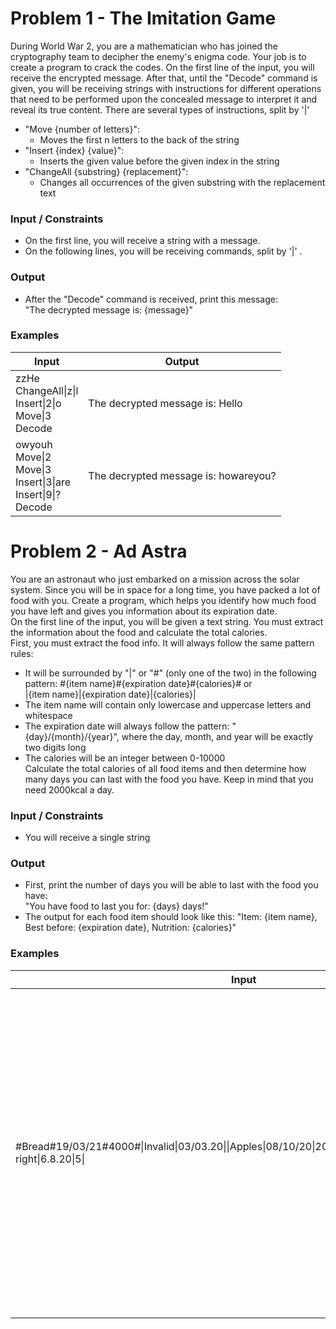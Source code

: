 # Problem 1 - The Imitation Game

During World War 2, you are a mathematician who has joined the cryptography team to decipher the enemy's enigma code. Your job is to create a program to crack the codes. 
On the first line of the input, you will receive the encrypted message. After that, until the "Decode" command is given, you will be receiving strings with instructions for different operations that need to be performed upon the concealed message to interpret it and reveal its true content. There are several types of instructions, split by '|'
*	"Move {number of letters}":
    *	Moves the first n letters to the back of the string
*	"Insert {index} {value}":
    *	Inserts the given value before the given index in the string
*	"ChangeAll {substring} {replacement}":
    *	Changes all occurrences of the given substring with the replacement text
### Input / Constraints
*	On the first line, you will receive a string with a message.
*	On the following lines, you will be receiving commands, split by '\|' .
### Output
*	After the "Decode" command is received, print this message:  
"The decrypted message is: {message}"  
### Examples

| Input | Output |
| ----- | ------ |
| zzHe<br />ChangeAll\|z\|l<br />Insert\|2\|o<br />Move\|3<br />Decode | The decrypted message is: Hello |
| owyouh<br />Move\|2<br />Move\|3<br />Insert\|3\|are<br />Insert\|9\|?<br />Decode | The decrypted message is: howareyou? |

# Problem 2 - Ad Astra 

You are an astronaut who just embarked on a mission across the solar system. Since you will be in space for a long time, you have packed a lot of food with you. Create a program, which helps you identify how much food you have left and gives you information about its expiration date.  
On the first line of the input, you will be given a text string. You must extract the information about the food and calculate the total calories.  
First, you must extract the food info. It will always follow the same pattern rules:  
*	It will be surrounded by "|" or "#" (only one of the two) in the following pattern: 
#{item name}#{expiration date}#{calories}#   or   
|{item name}|{expiration date}|{calories}|  
*	The item name will contain only lowercase and uppercase letters and whitespace  
*	The expiration date will always follow the pattern: "{day}/{month}/{year}", where the day, month, and year will be exactly two digits long  
*	The calories will be an integer between 0-10000  
Calculate the total calories of all food items and then determine how many days you can last with the food you have. Keep in mind that you need 2000kcal a day.  
### Input / Constraints
*	You will receive a single string  
### Output
*	First, print the number of days you will be able to last with the food you have:  
"You have food to last you for: {days} days!"  
*	The output for each food item should look like this:
"Item: {item name}, Best before: {expiration date}, Nutrition: {calories}"
### Examples

| Input | Output | Coments |
| ----- | ------ | ------ |
| #Bread#19/03/21#4000#\|Invalid\|03/03.20\|\|Apples\|08/10/20\|200\|\|Carrots\|06/08/20\|500\|\|Not right\|6.8.20\|5\| | You have food to last you for: 2 days!<br />Item: Bread, Best before: 19/03/21, Nutrition: 4000<br />Item: Apples, Best before: 08/10/20, Nutrition: 200<br />Item: Carrots, Best before: 06/08/20, Nutrition: 500<br /> | We have a total of three matches – bread, apples, and carrots.<br />The sum of their calories is 4700. Since you need 2000kcal a day, we divide 4700/2000, which means this food will last you for 2 days.<br />We print each item | We have a total of three matches – bread, apples, and carrots. <br />The sum of their calories is 4700. Since you need 2000kcal a day, we divide 4700/2000, which means this food will last you for 2 days.<br />We print each item |
